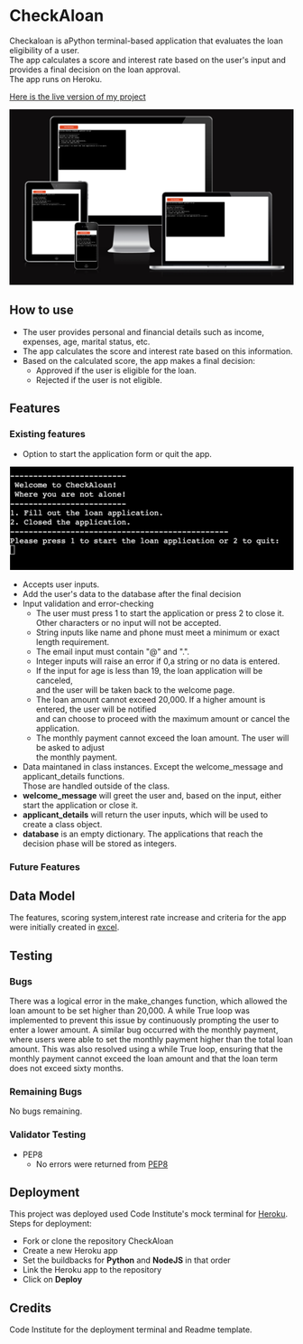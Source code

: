 # CheckAloan

Checkaloan is aPython terminal-based application that evaluates the loan eligibility of a user.<br> The app calculates a score and interest rate based on the user's input and provides a final decision on the loan approval.<br> The app runs on Heroku.

[Here is the live version of my project](https://checkaloan-cdfe97fe02ce.herokuapp.com/)

![AmIResponsive](docs/am-i-responsive.png)
## How to use

- The user provides personal and financial details such as income, expenses, age, marital status, etc.
- The app calculates the score and interest rate based on this information.
- Based on the calculated score, the app makes a final decision:
    - <bold>Approved</bold> if the user is eligible for the loan.
    - <bold>Rejected</bold> if the user is not eligible.

## Features

### Existing features

 - Option to start the application form or quit the app.

![Welcome screen](docs/screenshots/welcome-screen.png)

 - Accepts user inputs.
 - Add the user's data to the database after the final decision
 - Input validation and error-checking
    - The user must press 1 to start the application or press 2 to close it.<br> Other characters or no input will not be accepted.
    - String inputs like name and phone must meet a minimum or exact length requirement.
    - The email input must contain "@" and ".".
    - Integer inputs will raise an error if 0,a string or no data is entered.
    - If the input for age is less than 19, the loan application will be canceled,<br> and the user will be taken back to the welcome page.
    - The loan amount cannot exceed 20,000. If a higher amount is entered, the user will be notified<br> and can choose to proceed with the maximum amount or cancel the application.
    - The monthly payment cannot exceed the loan amount. The user will be asked to adjust<br> the monthly payment.
- Data maintaned in class instances. Except the welcome_message and applicant_details functions.<br> Those are handled outside of the class.
- **welcome_message** will greet the user and, based on the input, either start the application or close it.
- **applicant_details** will return the user inputs, which will be used to create a class object.
- **database** is an empty dictionary. The applications that reach the decision phase will be stored as integers.

### Future Features

## Data Model

The features, scoring system,interest rate increase and criteria for the app were initially created in [excel](/docs/roadmap.xlsx).

## Testing

### Bugs

There was a logical error in the make_changes function, which allowed the loan amount to be set higher than 20,000. A while True loop was implemented to prevent this issue by continuously prompting the user to enter a lower amount. A similar bug occurred with the monthly payment, where users were able to set the monthly payment higher than the total loan amount. This was also resolved using a while True loop, ensuring that the monthly payment cannot exceed the loan amount and that the loan term does not exceed sixty months.

### Remaining Bugs

No bugs remaining.

### Validator Testing

- PEP8 
    - No errors were returned from [PEP8](https://pep8ci.herokuapp.com/)

## Deployment

This project was deployed used Code Institute's mock terminal for [Heroku](https://dashboard.heroku.com/apps).<br>
Steps for deployment:
- Fork or clone the repository CheckAloan
- Create a new Heroku app 
- Set the buildbacks for **Python** and **NodeJS** in that order
- Link the Heroku app to the repository
- Click on <strong>Deploy</strong>

## Credits 

Code Institute for the deployment terminal and Readme template.